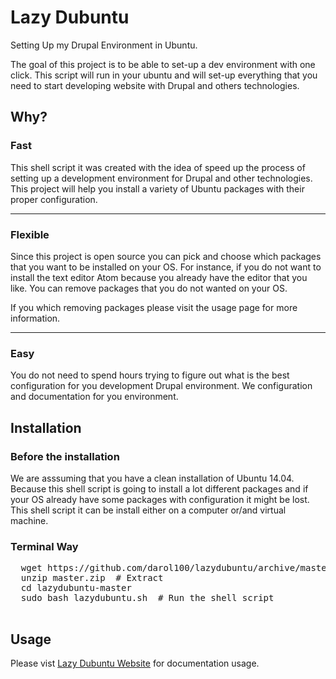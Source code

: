 Lazy Dubuntu
===========

Setting Up my Drupal Environment in Ubuntu.

The goal of this project is to be able to set-up a dev environment with one
click. This script will run in your ubuntu and will set-up everything that you
need to start developing website with Drupal and others technologies.

## Why?
### Fast
This shell script it was created with the idea of speed up the process of setting up a development
environment for Drupal and other technologies. This project will help you install
a variety of Ubuntu packages with their proper configuration.

-------------------------

### Flexible
Since this project is open source you can pick and choose which packages that you want to be installed
on your OS. For instance, if you do not want to install the text editor Atom because
you already have the editor that you like. You can remove packages that you do not wanted on your OS.

If you which removing packages please visit the usage page for more information.

-------------------------

### Easy
You do not need to spend hours trying to figure out what is the best configuration
for you development Drupal environment. We configuration and documentation for you environment.


## Installation
### Before the installation

We are asssuming that you have a clean installation of Ubuntu 14.04. Because this shell script is going to install a lot different packages and if your OS already have some packages with configuration it might be lost. This shell script it can be install either on a computer or/and virtual machine.

### Terminal Way

  <pre>
  wget https://github.com/darol100/lazydubuntu/archive/master.zip # Download Lazy Dubuntu
  unzip master.zip  # Extract
  cd lazydubuntu-master
  sudo bash lazydubuntu.sh  # Run the shell script
  </pre>



## Usage
Please vist [Lazy Dubuntu Website](http://lazydubuntu.com/#usage "Lazy Dubuntu Website") for documentation usage. 
